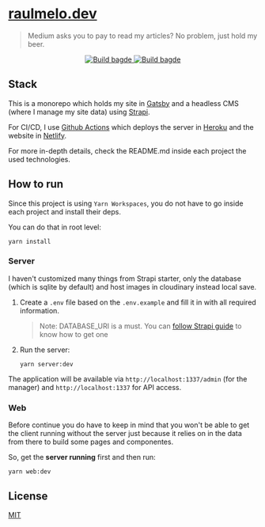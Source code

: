 # [raulmelo.dev](https://www.raulmelo.dev/)

> Medium asks you to pay to read my articles? No problem, just hold my beer.

<p align="center">
  <a href="https://github.com/raulfdm/raulmelo.dev/workflows/Server" title="Github Actions for server">
    <img src="https://github.com/raulfdm/raulmelo.dev/workflows/Server/badge.svg" alt="Build bagde">
  </a>
  <a href="https://github.com/raulfdm/raulmelo.dev/workflows/Web" title="Github Actions for web">
    <img src="https://github.com/raulfdm/raulmelo.dev/workflows/Web/badge.svg" alt="Build bagde">
  </a>
</p>

## Stack

This is a monorepo which holds my site in [Gatsby](https://www.gatsbyjs.com/) and a headless CMS (where I manage my site data) using [Strapi](strapi.io/).

For CI/CD, I use [Github Actions](https://github.com/features/actions) which deploys the server in [Heroku](https://www.heroku.com/n) and the website in [Netlify](https://www.netlify.com/).

For more in-depth details, check the README.md inside each project the used technologies.

## How to run

Since this project is using `Yarn Workspaces`, you do not have to go inside each project and install their deps.

You can do that in root level:

```
yarn install
```

### Server

I haven't customized many things from Strapi starter, only the database (which is sqlite by default) and host images in cloudinary instead local save.

1. Create a `.env` file based on the `.env.example` and fill it in with all required information.

   > Note: DATABASE_URI is a must. You can [follow Strapi guide](https://strapi.io/documentation/v3.x/guides/databases.html#mongodb-installation) to know how to get one

1. Run the server:

   ```
   yarn server:dev
   ```

The application will be available via `http://localhost:1337/admin` (for the manager) and `http://localhost:1337` for API access.

### Web

Before continue you do have to keep in mind that you won't be able to get the client running without the server just because it relies on in the data from there to build some pages and componentes.

So, get the **server running** first and then run:

```
yarn web:dev
```

## License

[MIT](/LICENSE)
